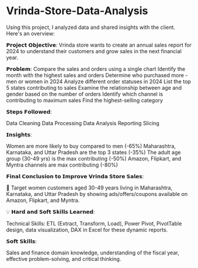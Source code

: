# Vrinda-Store-Data-Analysis

Using this project, I analyzed data and shared insights with the client. Here's an overview:

𝗣𝗿𝗼𝗷𝗲𝗰𝘁 𝗢𝗯𝗷𝗲𝗰𝘁𝗶𝘃𝗲:
Vrinda store wants to create an annual sales report for 2024 to understand their customers and grow sales in the next financial year.

𝗣𝗿𝗼𝗯𝗹𝗲𝗺:
Compare the sales and orders using a single chart
Identify the month with the highest sales and orders
Determine who purchased more - men or women in 2024
Analyze different order statuses in 2024
List the top 5 states contributing to sales
Examine the relationship between age and gender based on the number of orders
Identify which channel is contributing to maximum sales
Find the highest-selling category

𝗦𝘁𝗲𝗽𝘀 𝗙𝗼𝗹𝗹𝗼𝘄𝗲𝗱:

Data Cleaning
Data Processing
Data Analysis
Reporting
Slicing

𝗜𝗻𝘀𝗶𝗴𝗵𝘁𝘀:

Women are more likely to buy compared to men (-65%)
Maharashtra, Karnataka, and Uttar Pradesh are the top 3 states (-35%)
The adult age group (30-49 yrs) is the max contributing (-50%)
Amazon, Flipkart, and Myntra channels are max contributing (-80%)

𝗙𝗶𝗻𝗮𝗹 𝗖𝗼𝗻𝗰𝗹𝘂𝘀𝗶𝗼𝗻 𝘁𝗼 𝗜𝗺𝗽𝗿𝗼𝘃𝗲 𝗩𝗿𝗶𝗻𝗱𝗮 𝗦𝘁𝗼𝗿𝗲 𝗦𝗮𝗹𝗲𝘀:

🎯 Target women customers aged 30-49 years living in Maharashtra, Karnataka, and Uttar Pradesh by showing ads/offers/coupons available on Amazon, Flipkart, and Myntra.


💡 𝗛𝗮𝗿𝗱 𝗮𝗻𝗱 𝗦𝗼𝗳𝘁 𝗦𝗸𝗶𝗹𝗹𝘀 𝗟𝗲𝗮𝗿𝗻𝗲𝗱:

Technical Skills: ETL (Extract, Transform, Load), Power Pivot, PivotTable design, data visualization, DAX in Excel for these dynamic reports.

𝗦𝗼𝗳𝘁 𝗦𝗸𝗶𝗹𝗹𝘀: 

Sales and finance domain knowledge, understanding of the fiscal year, effective problem-solving, and critical thinking.
